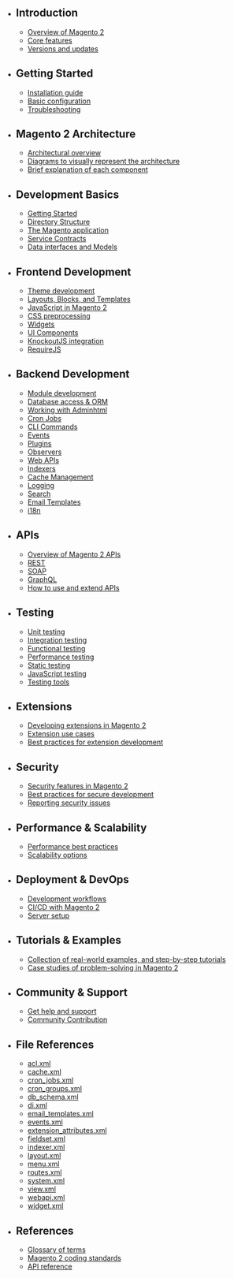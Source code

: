 - ## Introduction
    - [Overview of Magento 2](/docs/{{version}}/overview-of-magento-2)
    - [Core features](/docs/{{version}}/core-features)
    - [Versions and updates](/docs/{{version}}/versions-and-updates)
- ## Getting Started
    - [Installation guide](/docs/{{version}}/installation-guide)
    - [Basic configuration](/docs/{{version}}/basic-configuration)
    - [Troubleshooting](/docs/{{version}}/troubleshooting-common-installation-issues)
- ## Magento 2 Architecture
    - [Architectural overview](/docs/{{version}}/overview-of-the-architectural-components)
    - [Diagrams to visually represent the architecture](/docs/{{version}}/diagrams-to-visually-represent-the-architecture)
    - [Brief explanation of each component](/docs/{{version}}/brief-explanation-of-each-component)
- ## Development Basics
    - [Getting Started](/docs/{{version}}/overview-of-magento-2-development)
    - [Directory Structure](/docs/{{version}}/directory-structure)
    - [The Magento application](/docs/{{version}}/the-magento-application)
    - [Service Contracts](/docs/{{version}}/service-contracts)
    - [Data interfaces and Models](/docs/{{version}}/data-interfaces-and-models)
- ## Frontend Development
    - [Theme development](/docs/{{version}}/theme-development)
    - [Layouts, Blocks, and Templates](/docs/{{version}}/layouts-blocks-and-templates)
    - [JavaScript in Magento 2](/docs/{{version}}/javascript-in-magento-2)
    - [CSS preprocessing](/docs/{{version}}/css-preprocessing)
    - [Widgets](/docs/{{version}}/widgets)
    - [UI Components](/docs/{{version}}/ui-components)
    - [KnockoutJS integration](/docs/{{version}}/knockoutjs-integration)
    - [RequireJS](/docs/{{version}}/requirejs)
- ## Backend Development
    - [Module development](/docs/{{version}}/module-development)
    - [Database access & ORM](/docs/{{version}}/database-access-and-orm)
    - [Working with Adminhtml](/docs/{{version}}/working-with-adminhtml)
    - [Cron Jobs](/docs/{{version}}/cron-jobs)
    - [CLI Commands](/docs/{{version}}/cli-commands)
    - [Events](/docs/{{version}}/events)
    - [Plugins](/docs/{{version}}/plugins)
    - [Observers](/docs/{{version}}/observers)
    - [Web APIs](/docs/{{version}}/web-api)
    - [Indexers](/docs/{{version}}/indexers)
    - [Cache Management](/docs/{{version}}/cache-management)
    - [Logging](/docs/{{version}}/logging)
    - [Search](/docs/{{version}}/search)
    - [Email Templates](/docs/{{version}}/email-templates)
    - [i18n](/docs/{{version}}/i18n)
- ## APIs
    - [Overview of Magento 2 APIs](/docs/{{version}}/overview-of-magento-2-apis)
    - [REST](/docs/{{version}}/rest-apis)
    - [SOAP](/docs/{{version}}/soap-apis)
    - [GraphQL](/docs/{{version}}/graphql-apis)
    - [How to use and extend APIs](/docs/{{version}}/how-to-use-and-extend-apis)
- ## Testing
    - [Unit testing](/docs/{{version}}/unit-testing)
    - [Integration testing](/docs/{{version}}/integration-testing)
    - [Functional testing](/docs/{{version}}/functional-testing)
    - [Performance testing](/docs/{{version}}/performance-testing)
    - [Static testing](/docs/{{version}}/static-testing)
    - [JavaScript testing](/docs/{{version}}/javascript-testing)
    - [Testing tools](/docs/{{version}}/testing-tools)
- ## Extensions
    - [Developing extensions in Magento 2](/docs/{{version}}/developing-extensions-in-magento-2)
    - [Extension use cases](/docs/{{version}}/extension-use-cases)
    - [Best practices for extension development](/docs/{{version}}/best-practices-for-extension-development)
- ## Security
    - [Security features in Magento 2](/docs/{{version}}/security-features-in-magento-2)
    - [Best practices for secure development](/docs/{{version}}/best-practices-for-secure-development)
    - [Reporting security issues](/docs/{{version}}/reporting-security-issues)
- ## Performance & Scalability
    - [Performance best practices](/docs/{{version}}/performance-best-practices)
    - [Scalability options](/docs/{{version}}/scalability-options-and-recommendations)
- ## Deployment & DevOps
    - [Development workflows](/docs/{{version}}/recommended-development-workflows)
    - [CI/CD with Magento 2](/docs/{{version}}/continious-integration-continious-deployment)
    - [Server setup](/docs/{{version}}/server-setup-and-configuration)
- ## Tutorials & Examples
    - [Collection of real-world examples, and step-by-step tutorials](/docs/{{version}}/collection-of-real-world-examples-and-step-by-step-tutorials)
    - [Case studies of problem-solving in Magento 2](/docs/{{version}}/case-studies-of-problem-solving-in-magento-2)
- ## Community & Support
    - [Get help and support](/docs/{{version}}/how-to-get-help-and-support)
    - [Community Contribution](/docs/{{version}}/how-to-contribute-to-the-magento-2-community)
- ## File References
    - [acl.xml](/docs/{{version}}/acl_xml)
    - [cache.xml](/docs/{{version}}/cache_xml)
    - [cron_jobs.xml](/docs/{{version}}/cron_jobs_xml)
    - [cron_groups.xml](/docs/{{version}}/cron_groups_xml)
    - [db_schema.xml](/docs/{{version}}/db_schema_xml)
    - [di.xml](/docs/{{version}}/di_xml)
    - [email_templates.xml](/docs/{{version}}/email_templates_xml)
    - [events.xml](/docs/{{version}}/events_xml)
    - [extension_attributes.xml](/docs/{{version}}/extension_attributes_xml)
    - [fieldset.xml](/docs/{{version}}/fieldset_xml)
    - [indexer.xml](/docs/{{version}}/indexer_xml)
    - [layout.xml](/docs/{{version}}/layout_xml)
    - [menu.xml](/docs/{{version}}/menu_xml)
    - [routes.xml](/docs/{{version}}/routes_xml)
    - [system.xml](/docs/{{version}}/system_xml)
    - [view.xml](/docs/{{version}}/view_xml)
    - [webapi.xml](/docs/{{version}}/webapi_xml)
    - [widget.xml](/docs/{{version}}/widget_xml)
- ## References
    - [Glossary of terms](/docs/{{version}}/glossary-of-terms)
    - [Magento 2 coding standards](/docs/{{version}}/magento-2-coding-standards)
    - [API reference](/docs/{{version}}/api-reference)